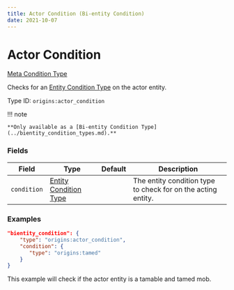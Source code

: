 ```yaml
---
title: Actor Condition (Bi-entity Condition)
date: 2021-10-07
---
```


# Actor Condition

[Meta Condition Type](../meta_condition_types.md)

Checks for an [Entity Condition Type](../entity_condition_types.md) on the actor entity.

Type ID: `origins:actor_condition`

!!! note

	**Only available as a [Bi-entity Condition Type](../bientity_condition_types.md).**


### Fields

Field  | Type | Default | Description
-------|------|---------|-------------
`condition` | [Entity Condition Type](../entity_condition_types.md) | | The entity condition type to check for on the acting entity.


### Examples

```json
"bientity_condition": {
    "type": "origins:actor_condition",
    "condition": {
       "type": "origins:tamed"
    }
}
```

This example will check if the actor entity is a tamable and tamed mob.
